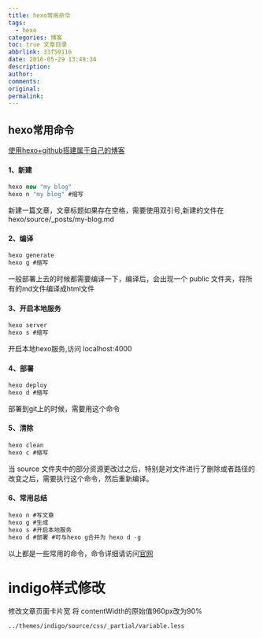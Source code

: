 ```yaml
---
title: hexo常用命令
tags:
  - hexo
categories: 博客
toc: true 文章目录
abbrlink: 33f59116
date: 2016-05-29 13:49:34
description:
author:
comments:
original:
permalink:
---
```


<!--more-->

## hexo常用命令

[使用hexo+github搭建属于自己的博客](http://www.jianshu.com/p/465830080ea9)

#### 1、新建
```java
hexo new "my blog"
hexo n "my blog" #缩写
```


新建一篇文章，文章标题如果存在空格，需要使用双引号,新建的文件在 hexo/source/_posts/my-blog.md
#### 2、编译
```java
hexo generate
hexo g #缩写
```
一般部署上去的时候都需要编译一下，编译后，会出现一个 public 文件夹，将所有的md文件编译成html文件
#### 3、开启本地服务
```java
hexo server
hexo s #缩写
```
开启本地hexo服务,访问 localhost:4000
#### 4、部署
```java
hexo deploy
hexo d #缩写
```
部署到git上的时候，需要用这个命令
#### 5、清除
```java
hexo clean
hexo c #缩写
```
当 source 文件夹中的部分资源更改过之后，特别是对文件进行了删除或者路径的改变之后，需要执行这个命令，然后重新编译。

#### 6、常用总结
```java
hexo n #写文章
hexo g #生成
hexo s #开启本地服务
hexo d #部署 #可与hexo g合并为 hexo d -g
```

以上都是一些常用的命令，命令详细请访问[官网](https://hexo.io/docs/commands.html)

# indigo样式修改
修改文章页面卡片宽 将 contentWidth的原始值960px改为90%
```
../themes/indigo/source/css/_partial/variable.less
```